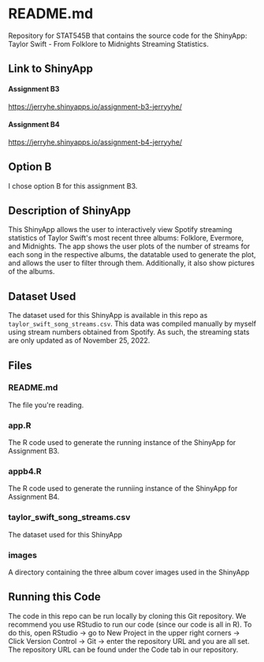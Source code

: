 # README.md

Repository for STAT545B that contains the source code for the ShinyApp: Taylor Swift - From Folklore to Midnights Streaming Statistics. 

## Link to ShinyApp
#### Assignment B3
https://jerryhe.shinyapps.io/assignment-b3-jerryyhe/

#### Assignment B4 
https://jerryhe.shinyapps.io/assignment-b4-jerryyhe/

## Option B
I chose option B for this assignment B3. 

## Description of ShinyApp
This ShinyApp allows the user to interactively view Spotify streaming statistics of Taylor Swift's most recent three albums: Folklore, Evermore, and Midnights. The app shows the user plots of the number of streams for each song in the respective albums, the datatable used to generate the plot, and allows the user to filter through them. Additionally, it also show pictures of the albums. 

## Dataset Used
The dataset used for this ShinyApp is available in this repo as `taylor_swift_song_streams.csv`. This data was compiled manually by myself using stream numbers obtained from Spotify. As such, the streaming stats are only updated as of November 25, 2022. 

## Files
### README.md
The file you're reading. 

### app.R
The R code used to generate the running instance of the ShinyApp for Assignment B3. 

### appb4.R
The R code used to generate the runniing instance of the ShinyApp for Assignment B4. 

### taylor_swift_song_streams.csv
The dataset used for this ShinyApp

### images
A directory containing the three album cover images used in the ShinyApp

## Running this Code
The code in this repo can be run locally by cloning this Git repository. We recommend you use RStudio to run our code (since our code is all in R). To do this, open RStudio -> go to New Project in the upper right corners -> Click Version Control -> Git -> enter the repository URL and you are all set. The repository URL can be found under the Code tab in our repository.

